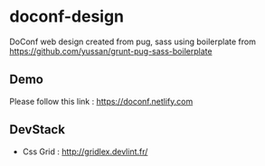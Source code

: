 # doconf-design
DoConf web design created from pug, sass using boilerplate from https://github.com/yussan/grunt-pug-sass-boilerplate

## Demo 
Please follow this link : https://doconf.netlify.com

## DevStack
- Css Grid : http://gridlex.devlint.fr/
